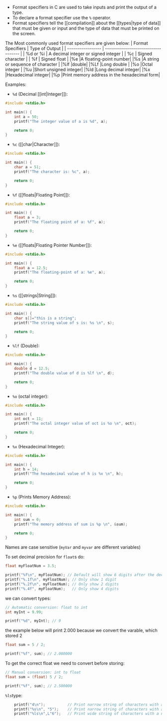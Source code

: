 - Format specifiers in C are used to take inputs and print the output of a type.
- To declare a format specifier use the `%` operator.
- Format specifiers tell the [[compilation]] about the [[types|type of data]] that must be given or input and the type of data that must be printed on the screen.

The Most commonly used format specifiers are given below:
| Format Specifiers | Type of Output                      |
| ----------------- | ----------------------------------- |
| %d or %i          | A decimal integer or signed integer |
| %c                | Signed character                    |
| %f                | Signed float                        |
|%e |A floating-point number|
|%s  |A string or sequence of character |
|%lf |double|
|%Lf |Long double |
|%o |Octal integer |
|%u |Short unsigned integer|
|%ld  |Long decimal integer|
|%x |Hexadecimal integer|
|%p |Print memory address in the hexadecimal form|

Examples:

- `%d` (Decimal [[int|Integer]]):

```C
#include <stdio.h>

int main() {
    int a = 50;
    printf("The integer value of a is %d", a);

    return 0;
}
```

- `%c` ([[char|Character]]):

```C
#include <stdio.h>

int main() {
    char a = 51;
    printf("The character is: %c", a);

    return 0;
}
```

- `%f` ([[floats|Floating Point]]):

```C
#include <stdio.h>

int main() {
    float a = 3;
    printf("The floating point of a: %f", a);

    return 0;
}
```

- `%e` ([[floats|Floating Pointer Number]]):

```C
#include <stdio.h>

int main() {
    float a = 12.5;
    printf("The floating-point of a: %e", a);

    return 0;
}
```

- `%s` ([[strings|String]]):

```C
#include <stdio.h>

int main() {
    char s[]="this is a string";
    printf("The string value of s is: %s \n", s);

    return 0;
}
```

- `%lf` (Double):

```C
#include <stdio.h>

int main() {
    double d = 12.5;
    printf("The double value of d is %lf \n", d);

    return 0;
}
```

- `%o` (octal integer):

```C
#include <stdio.h>

int main() {
    int oct = 11;
    printf("The octal integer value of oct is %o \n", oct);

    return 0;
}
```

- `%x` (Hexadecimal Integer):

```C
#include <stdio.h>

int main() {
    int h = 14;
    printf("The hexadecimal value of h is %x \n", h);

    return 0;
}
```

- `%p` (Prints Memory Address):

```C
#include <stdio.h>

int main() {
    int sum = 0;
    printf("The memory address of sum is %p \n", &sum);

    return 0;
}
```





Names are case sensitive (`myVar` and `myvar` are different variables)

To set decimal precision for `float`s do:

```c
float myFloatNum = 3.5;

printf("%f\n", myFloatNum); // Default will show 6 digits after the decimal point
printf("%.1f\n", myFloatNum); // Only show 1 digit
printf("%.2f\n", myFloatNum); // Only show 2 digits
printf("%.4f", myFloatNum);   // Only show 4 digits
```

we can convert types:

```c
// Automatic conversion: float to int
int myInt = 9.99;

printf("%d", myInt); // 9
```

the example below will print 2.000 because we convert the varable, which stored 2

```c
float sum = 5 / 2;

printf("%f", sum); // 2.000000
```

To get the correct float we need to convert before storing:

```c
// Manual conversion: int to float
float sum = (float) 5 / 2;

printf("%f", sum); // 2.500000
```

`%ls`type:

```c
    printf("4\n");          // Print narrow string of characters with a narrow function
    printf("%s\n", "5");    // Print narrow string of characters with a narrow function
    printf("%ls\n",L"6");   // Print wide string of characters with a narrow function
```
